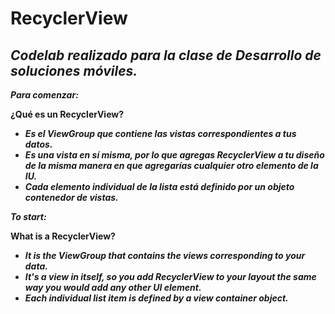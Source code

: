 # RecyclerView

## _Codelab realizado para la clase de Desarrollo de soluciones móviles._

**_Para comenzar:_**

**¿Qué es un RecyclerView?**

- **_Es el ViewGroup que contiene las vistas correspondientes a tus datos._**
- **_Es una vista en sí misma, por lo que agregas RecyclerView a tu diseño de la misma manera en que agregarías cualquier otro elemento de la IU._**
- **_Cada elemento individual de la lista está definido por un objeto contenedor de vistas._**

**_To start:_**

**What is a RecyclerView?**

- **_It is the ViewGroup that contains the views corresponding to your data._**
- **_It's a view in itself, so you add RecyclerView to your layout the same way you would add any other UI element._**
- **_Each individual list item is defined by a view container object._**
